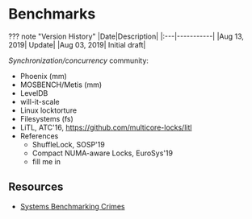 # Benchmarks

??? note "Version History"
	|Date|Description|
	|:---|-----------|
	|Aug 13, 2019| Update|
	|Aug 03, 2019| Initial draft|

*Synchronization/concurrency* community:

- Phoenix (mm)
- MOSBENCH/Metis (mm)
- LevelDB
- will-it-scale
- Linux locktorture
- Filesystems (fs)
- LiTL, ATC'16, https://github.com/multicore-locks/litl
- References
    - ShuffleLock, SOSP'19
    - Compact NUMA-aware Locks, EuroSys'19
    - fill me in

## Resources

- [Systems Benchmarking Crimes](https://www.cse.unsw.edu.au/~gernot/benchmarking-crimes.html)
